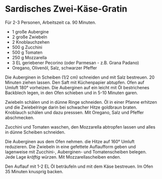 Sardisches Zwei-Käse-Gratin
===========================

Für 2-3 Personen, Arbeitszeit ca. 90 Minuten.

* 1 große Aubergine
* 2 große Zwiebeln
* 2 Knoblauchzehen
* 500 g Zucchini
* 500 g Tomaten
* 250 g Mozzarella
* 3 EL geriebener Pecorino (oder Parmesan - z.B. Grana Padano)
* Oregano, Olivenöl, Salz, schwarzer Pfeffer

Die Auberginen in Scheiben (1/2 cm) schneiden und mit Salz bestreuen. 20 Minuten ziehen lassen. Den Saft mit Küchenpapier abtupfen. Ofen auf Umluft 180° vorheizen. Die Auberginen auf ein leicht mit Öl bestrichenes Backblech legen, in den Ofen schieben und in 5-10 Minuten garen.

Zwiebeln schälen und in dünne Ringe schneiden. Öl in einer Pfanne erhitzen und die Zwiebelringe darin bei schwacher Hitze goldbraun braten. Knoblauch schälen und dazu presssen. Mit Oregano, Salz und Pfeffer abschmecken.

Zucchini und Tomaten waschen, den Mozzarella abtropfen lassen und alles in dünne Scheiben schneiden.

Die Auberginen aus dem Ofen nehmen. die Hitze auf 160° Umluft reduzieren. Die Zwiebeln in eine gefettete Auflaufform geben und lagenweise mit Zucchini-, Auberginen- und Tomatenscheiben belegen. Jede Lage *kräftig* würzen. Mit Mozzarellascheiben enden.

Den Auflauf mit 1-2 EL Öl beträufeln und mit dem Käse bestreuen. Im Ofen 35 Minuten knusprig backen.